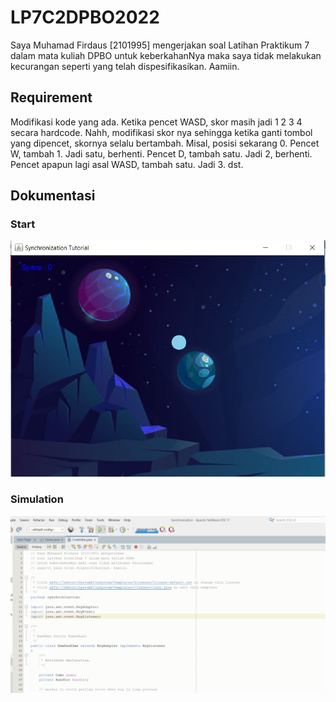 # LP7C2DPBO2022

Saya Muhamad Firdaus [2101995] mengerjakan soal Latihan Praktikum 7 dalam mata kuliah DPBO untuk keberkahanNya maka saya tidak melakukan kecurangan seperti yang telah dispesifikasikan. Aamiin.

## Requirement
Modifikasi kode yang ada. Ketika pencet WASD, skor masih jadi 1 2 3 4 secara hardcode. Nahh, modifikasi skor nya sehingga ketika ganti tombol yang dipencet, skornya selalu bertambah. Misal, posisi sekarang 0. Pencet W, tambah 1. Jadi satu, berhenti. Pencet D, tambah satu. Jadi 2, berhenti. Pencet apapun lagi asal WASD, tambah satu. Jadi 3. dst.

## Dokumentasi
### Start

![start](https://github.com/dauspairet/LP7C2DPBO2022/raw/main/Screenshot/start.jpg)

### Simulation

![gif](https://github.com/dauspairet/LP7C2DPBO2022/raw/main/Screenshot/gif.gif)

